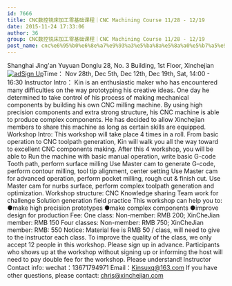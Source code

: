 ```yaml
---
id: 7666
title: CNC数控铣床加工零基础课程｜CNC Machining Course 11/28 - 12/19
date: 2015-11-24 17:33:06
author: 36
group: CNC数控铣床加工零基础课程｜CNC Machining Course 11/28 - 12/19
post_name: cnc%e6%95%b0%e6%8e%a7%e9%93%a3%e5%ba%8a%e5%8a%a0%e5%b7%a5%e9%9b%b6%e5%9f%ba%e7%a1%80%e8%af%be%e7%a8%8b-11%e6%9c%8818%e6%97%a5%ef%bd%9ccnc-machining-course-nov-18th
---
```


Shanghai Jing'an Yuyuan Donglu 28, No. 3 Building, 1st Floor, Xinchejian [![ad](http://139.162.84.35/wp-content/uploads/2015/11/ad.jpg)](http://139.162.84.35/wp-content/uploads/2015/11/ad.jpg)[Sign Up](http://www.huodongxing.com/event/5309389171400 "Sign Up Now")Time： Nov 28th, Dec 5th, Dec 12th, Dec 19th, Sat, 14:00 - 16:30 Instructor Intro： Kin is an enthusiastic maker who has encountered many difficulties on the way prototyping his creative ideas. One day he determined to take control of his process of making mechanical components by building his own CNC milling machine. By using high precision components and extra strong structure, his CNC machine is able to produce complex components. He has decided to allow Xinchejian members to share this machine as long as certain skills are equipped. Workshop Intro: This workshop will take place 4 times in a roll. From basic operation to CNC toolpath generation, Kin will walk you all the way toward to excellent CNC components making. After this 4 workshop, you will be able to Run the machine with basic manual operation, write basic G-code Tooth path, perform surface milling Use Master cam to generate G-code, perform contour milling, tool tip alignment, center setting Use Master cam for advanced operation, perform pocket milling, rough cut & finish cut. Use Master cam for nurbs surface, perform complex toolpath generation and optimization. Workshop structure: CNC Knowledge sharing Team work for challenge Solution generation field practice This workshop can help you to: ●make high precision prototypes ●make complex components ●improve design for production Fee: One class: Non-member: RMB 200; XinCheJian member: RMB 150 Four classes: Non-member: RMB 750; XinCheJian member: RMB: 550 Notice: Material fee is RMB 50 / class, will need to give to the instructor each class. To improve the quality of the class, we only accept 12 people in this workshop. Please sign up in advance. Participants who shows up at the workshop without signing up or informing the host will need to pay double fee for the workshop. Please understand! Instructor Contact info: wechat：13671794971 Email：Kinsuxq@163.com If you have other questions, please contact: chris@xinchejian.com
